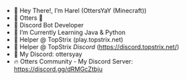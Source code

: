 - 👋 Hey There!, I’m Harel (OttersYaY (Minecraft))
- 🦦 Otters 💖
- 🌟 Discord Bot Developer
- 🏫 I’m Currently Learning Java & Python
- 🎻 Helper @ TopStrix (play.topstrix.net)
- 🎻 Helper @ TopStrix *Discord* (https://discord.topstrix.net/)
- 🎼 My Discord: ottersyay
- 🔥 Otters Community - My Discord Server: https://discord.gg/dRMGcZtbju

<!---
OttersYaY/OttersYaY is a ✨ special ✨ repository because its `README.md` (this file) appears on your GitHub profile.
You can click the Preview link to take a look at your changes.
--->
